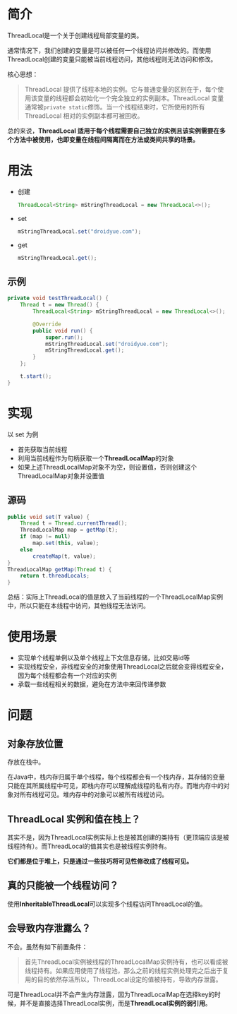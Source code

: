 # 简介

ThreadLocal是一个关于创建线程局部变量的类。

通常情况下，我们创建的变量是可以被任何一个线程访问并修改的。而使用ThreadLocal创建的变量只能被当前线程访问，其他线程则无法访问和修改。

核心思想：

> ThreadLocal 提供了线程本地的实例。它与普通变量的区别在于，每个使用该变量的线程都会初始化一个完全独立的实例副本。ThreadLocal 变量通常被`private static`修饰。当一个线程结束时，它所使用的所有 ThreadLocal 相对的实例副本都可被回收。

总的来说，**ThreadLocal 适用于每个线程需要自己独立的实例且该实例需要在多个方法中被使用，也即变量在线程间隔离而在方法或类间共享的场景。**

# 用法

- 创建

  ```java
  ThreadLocal<String> mStringThreadLocal = new ThreadLocal<>();
  ```

- set

  ```java
  mStringThreadLocal.set("droidyue.com");
  ```

- get

  ```java
  mStringThreadLocal.get();
  ```

## 示例

```java
private void testThreadLocal() {
    Thread t = new Thread() {
        ThreadLocal<String> mStringThreadLocal = new ThreadLocal<>();

        @Override
        public void run() {
            super.run();
            mStringThreadLocal.set("droidyue.com");
            mStringThreadLocal.get();
        }
    };

    t.start();
}
```

# 实现

以 set 为例

- 首先获取当前线程
- 利用当前线程作为句柄获取一个**ThreadLocalMap**的对象
- 如果上述ThreadLocalMap对象不为空，则设置值，否则创建这个ThreadLocalMap对象并设置值

## 源码

```java
public void set(T value) {
    Thread t = Thread.currentThread();
    ThreadLocalMap map = getMap(t);
    if (map != null)
        map.set(this, value);
    else
        createMap(t, value);
}
ThreadLocalMap getMap(Thread t) {
    return t.threadLocals;
}
```

总结：实际上ThreadLocal的值是放入了当前线程的一个ThreadLocalMap实例中，所以只能在本线程中访问，其他线程无法访问。

# 使用场景

- 实现单个线程单例以及单个线程上下文信息存储，比如交易id等
- 实现线程安全，非线程安全的对象使用ThreadLocal之后就会变得线程安全，因为每个线程都会有一个对应的实例
- 承载一些线程相关的数据，避免在方法中来回传递参数

# 问题

## 对象存放位置

存放在栈中。

在Java中，栈内存归属于单个线程，每个线程都会有一个栈内存，其存储的变量只能在其所属线程中可见，即栈内存可以理解成线程的私有内存。而堆内存中的对象对所有线程可见。堆内存中的对象可以被所有线程访问。

## ThreadLocal 实例和值在栈上？

其实不是，因为ThreadLocal实例实际上也是被其创建的类持有（更顶端应该是被线程持有）。而ThreadLocal的值其实也是被线程实例持有。

**它们都是位于堆上，只是通过一些技巧将可见性修改成了线程可见。**

## 真的只能被一个线程访问？

使用**InheritableThreadLocal**可以实现多个线程访问ThreadLocal的值。

## 会导致内存泄露么？

不会。虽然有如下前置条件：

> 首先ThreadLocal实例被线程的ThreadLocalMap实例持有，也可以看成被线程持有。如果应用使用了线程池，那么之前的线程实例处理完之后出于复用的目的依然存活所以，ThreadLocal设定的值被持有，导致内存泄露。

可是ThreadLocal并不会产生内存泄露，因为ThreadLocalMap在选择key的时候，并不是直接选择ThreadLocal实例，而是**ThreadLocal实例的弱引用**。